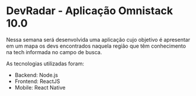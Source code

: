 # DevRadar - Aplicação Omnistack 10.0

Nessa semana será desenvolvida uma aplicação cujo objetivo é apresentar em um mapa os devs encontrados naquela região que têm conhecimento na tech informada no campo de busca.

As tecnologias utilizadas foram:

- Backend: Node.js
- Frontend: ReactJS
- Mobile: React Native
